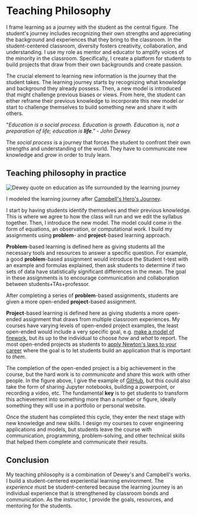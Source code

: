 # Teaching Philosophy

I frame learning as a journey with the student as the central figure.
The student's journey includes recognizing their own strengths and
appreciating the background and experiences that they bring to the
classroom. In the student-centered classroom, diversity fosters
creativity, collaboration, and understanding. I use my role as mentor
and educator to amplify voices of the minority in the classroom.
Specifically, I create a platform for students to build projects that
draw from their own backgrounds and create passion. 

The crucial element to learning new information is the journey that the
student takes. The learning journey starts by recognizing what knowledge
and background they already possess. Then, a new model is introduced
that might challenge previous biases or views. From here, the student
can either reframe their previous knowledge to incorporate this new
model _or_ start to challenge themselves to build something new and
share it with others. 

"_Education is a social process. Education is growth. Education is, not a
preparation of life; education is **life**." - John Dewey_

The _social process_ is a journey that forces the student to confront their
own strengths and understanding of the world. They have to communicate
new knowledge and _grow_ in order to truly learn. 

## Teaching philosophy in practice

![Dewey quote on education as life surrounded by the learning
journey](./learning-journey.svg)

I modeled the learning journey after [Campbell's Hero's
Journey](https://en.wikipedia.org/wiki/The_Hero_with_a_Thousand_Faces).

I start by having students identify themselves and their previous
knowledge. This is where we agree to how the class will run and we edit
the syllabus together. Then, I introduce the new model. The model could
come in the form of equations, an observation, or computational work.
I build my assignments using **problem**- and **project**-based learning
approach. 

**Problem**-based learning is defined here as giving students all the
necessary tools and resources to answer a specific question. For
example, a good **problem**-based assignment would introduce the Student
t-test with an example and formulas explained, then ask students to
determine if two sets of data have statistically significant differences
in the mean. The goal in these assignments is to encourage communication
and collaboration between students+TAs+professor.

After completing a series of **problem**-based assignments, students are
given a more open-ended **project**-based assignment. 

**Project**-based learning is defined here as giving students a more
open-ended assignment that draws from multiple classroom experiences.
My courses have varying levels of open-ended project examples, the least
open-ended would include a very specific goal, e.g. [make a model of
firework](https://cooperrc.github.io/computational-mechanics/projects/03_IVP-project.html),
but its up to the individual to choose _how_ and _what_ to report. The
most open-ended projects as students to [apply Newton's laws to your
career](https://cooperrc.github.io/engineering-dynamics/module_05/overview.html)
where the goal is to let students build an application that is
important to _them_. 


The completion of the open-ended project is a big achievement in the
course, but the hard work is to _communicate_ and _share_ this work with
other people. In the figure above, I give the example of
[GitHub](https://github.com), but this could also take the form of
sharing Jupyter notebooks, building a powerpoint, or recording a video,
etc. The fundamental **key** is to get students to transform this
achievement into something more than a number or figure, ideally
something they will use in a portfolio or personal website. 

Once the student has completed this cycle, they enter the next stage
with new knowledge and new skills. I design my courses to cover
engineering applications and models, but students leave the course with
communication, programming, problem-solving, and other technical skills
that helped them complete and communicate their results. 

## Conclusion

My teaching philosophy is a combination of Dewey's and Campbell's
works. I build a student-centered experiential learning environment. The
_experience_ must be student-centered because the learning journey is an
individual experience that is strengthened by classroom bonds and
communication. As the instructor, I provide the goals, resources, and
mentoring for the students. 
